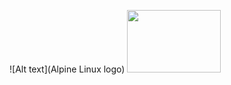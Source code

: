 ![Alt text](Alpine Linux logo)
<img src="https://www.alpinelinux.org/alpinelinux-logo.svg" width="150" height="100">

